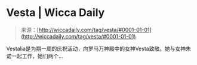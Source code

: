 <!--yml

category: 未分类

date: 2024-06-12 18:24:37

-->

# Vesta | Wicca Daily

> 来源：[http://wiccadaily.com/tag/vesta/#0001-01-01](http://wiccadaily.com/tag/vesta/#0001-01-01)

Vestalia是为期一周的庆祝活动，向罗马万神殿中的女神Vesta致敬。她与女神朱诺一起工作，她们两个…
